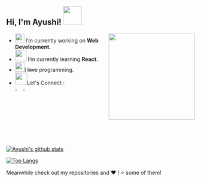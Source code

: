 <h2> Hi, I'm Ayushi!  <img src="https://media.giphy.com/media/mGcNjsfWAjY5AEZNw6/giphy.gif" width="50"></h2>
<!--<img align='right' src="https://media.giphy.com/media/ieyl9zmCjO4b4t6qoY/giphy.gif" width="230"> -->
<img align='right' src="https://media.giphy.com/media/RkX2zcpO79EAf82ESl/giphy.gif" width="230">

<!-- <p align="center">
<img src="https://media.giphy.com/media/L1R1tvI9svkIWwpVYr/giphy.gif" height="300" width="600"-->

- <img src="https://media.giphy.com/media/iDaCeaKrHhUI1I8e2b/giphy.gif" width="24"> I’m currently working on **Web Development.**
- <img src="https://media.giphy.com/media/WUlplcMpOCEmTGBtBW/giphy.gif" width="30"> I’m currently learning **React.**
- <img src="https://media.giphy.com/media/XIDYNVgfAgHjiWW2Dc/giphy.gif" width="25">I ~~love~~ programming.
- <img src="https://media.giphy.com/media/3EiNjNsKEFOYYIiNhA/giphy.gif" width="32">Let's Connect :
 [<br><img src="https://img.icons8.com/color/48/000000/linkedin.png" width="3.5%"/>](https://www.linkedin.com/in/ayushi-prakash-9b14b4180/)
 [<img src="https://img.icons8.com/fluent/48/000000/instagram-new.png" width="3.5%"/>](https://www.instagram.com/ayushiprakash_/)


[![Ayushi's github stats](https://github-readme-stats.vercel.app/api?username=AyushiPrakash&theme=radical&show_icons=true)](https://github.com/anuraghazra/github-readme-stats)



[![Top Langs](https://github-readme-stats.vercel.app/api/top-langs/?username=AyushiPrakash&layout=compact&theme=radical&show_icons=true)](https://github.com/anuraghazra/github-readme-stats)

Meanwhile check out my repositories and ❤️ ! ⭐️ some of them!
